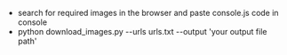 - search for required images in the browser and paste console.js code in console
- python download_images.py --urls urls.txt --output 'your output file path'